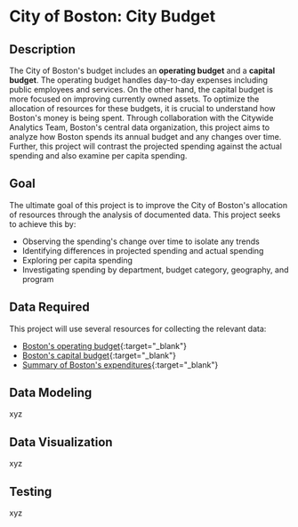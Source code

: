 # City of Boston: City Budget

## Description
The City of Boston's budget includes an **operating budget** and a **capital budget**. The operating budget handles day-to-day expenses including public employees and services. On the other hand, the capital budget is more focused on improving currently owned assets. To optimize the allocation of resources for these budgets, it is crucial to understand how Boston's money is being spent. Through collaboration with the Citywide Analytics Team, Boston's central data organization, this project aims to analyze how Boston spends its annual budget and any changes over time. Further, this project will contrast the projected spending against the actual spending and also examine per capita spending.

## Goal
The ultimate goal of this project is to improve the City of Boston's allocation of resources through the analysis of documented data. This project seeks to achieve this by:
* Observing the spending's change over time to isolate any trends
* Identifying differences in projected spending and actual spending
* Exploring per capita spending
* Investigating spending by department, budget category, geography, and program

## Data Required
This project will use several resources for collecting the relevant data:
* [Boston's operating budget](https://data.boston.gov/dataset/operating-budget/resource/3575b787-c1b6-4275-b4e1-c111a3601b75?inner_span=True){:target="_blank"}
* [Boston's capital budget](https://data.boston.gov/dataset/capital-budget/resource/c62d666e-27ea-4c03-9cb1-d3a81a1fb641){:target="_blank"}
* [Summary of Boston's expenditures](https://data.boston.gov/dataset/checkbook-explorer){:target="_blank"}

## Data Modeling
xyz

## Data Visualization
xyz

## Testing
xyz
